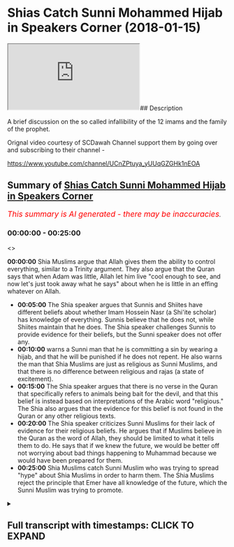 # Shias Catch Sunni Mohammed Hijab in Speakers Corner (2018-01-15)

<iframe loading='lazy' allow='autoplay' src='https://www.youtube.com/embed/agMBFfuGB5Y'></iframe>## Description

A brief discussion on the so called infallibility of the 12 imams and the family of the prophet.

Orignal video courtesy of SCDawah Channel support them by going over and subscribing to their channel -

https://www.youtube.com/channel/UCnZPtuya_yUUqGZGHk1nEOA

## Summary of [Shias Catch Sunni Mohammed Hijab in Speakers Corner](https://www.youtube.com/watch?v=agMBFfuGB5Y)


*<span style="color:red; font-size:125%">This summary is AI generated - there may be inaccuracies</span>. [](/)*

### <a onclick="modifyYTiframeseektime('0')">00:00:00</a> - <a onclick="modifyYTiframeseektime('1500')">00:25:00</a>

<>

**<a onclick="modifyYTiframeseektime('0')">00:00:00</a>** Shia Muslims argue that Allah gives them the ability to control everything, similar to a Trinity argument. They also argue that the Quran says that when Adam was little, Allah let him live "cool enough to see, and now let's just took away what he says" about when he is little in an effing whatever on Allah.
* **<a onclick="modifyYTiframeseektime('300')">00:05:00</a>** The Shia speaker argues that Sunnis and Shiites have different beliefs about whether Imam Hossein Nasr (a Shi'ite scholar) has knowledge of everything. Sunnis believe that he does not, while Shiites maintain that he does. The Shia speaker challenges Sunnis to provide evidence for their beliefs, but the Sunni speaker does not offer any.
* **<a onclick="modifyYTiframeseektime('600')">00:10:00</a>** warns a Sunni man that he is committing a sin by wearing a hijab, and that he will be punished if he does not repent. He also warns the man that Shia Muslims are just as religious as Sunni Muslims, and that there is no difference between religious and rajas (a state of excitement).
* **<a onclick="modifyYTiframeseektime('900')">00:15:00</a>** The Shia speaker argues that there is no verse in the Quran that specifically refers to animals being bait for the devil, and that this belief is instead based on interpretations of the Arabic word "religious." The Shia also argues that the evidence for this belief is not found in the Quran or any other religious texts.
* **<a onclick="modifyYTiframeseektime('1200')">00:20:00</a>** The Shia speaker criticizes Sunni Muslims for their lack of evidence for their religious beliefs. He argues that if Muslims believe in the Quran as the word of Allah, they should be limited to what it tells them to do. He says that if we knew the future, we would be better off not worrying about bad things happening to Muhammad because we would have been prepared for them.
* **<a onclick="modifyYTiframeseektime('1500')">00:25:00</a>** Shia Muslims catch Sunni Muslim who was trying to spread "hype" about Shia Muslims in order to harm them. The Shia Muslims reject the principle that Emer have all knowledge of the future, which the Sunni Muslim was trying to promote.

<details><summary><h2>Full transcript with timestamps: CLICK TO EXPAND</h2></summary>

<a onclick="modifyYTiframeseektime('6')">0:00:06</a> [Laughter]  
<a onclick="modifyYTiframeseektime('20')">0:00:20</a> every single the universe Allah gives  
<a onclick="modifyYTiframeseektime('28')">0:00:28</a> you the ability control every single  
<a onclick="modifyYTiframeseektime('37')">0:00:37</a> that's quite similar to a Trinitarian  
<a onclick="modifyYTiframeseektime('39')">0:00:39</a> argument it's the same as actually the  
<a onclick="modifyYTiframeseektime('42')">0:00:42</a> same as what you mean how exactly what  
<a onclick="modifyYTiframeseektime('47')">0:00:47</a> the Christians say they say that that's  
<a onclick="modifyYTiframeseektime('50')">0:00:50</a> a lot not have the ability to make Jesus  
<a onclick="modifyYTiframeseektime('52')">0:00:52</a> have the same knowledge as him as the  
<a onclick="modifyYTiframeseektime('54')">0:00:54</a> same power as him and have to make  
<a onclick="modifyYTiframeseektime('56')">0:00:56</a> another one basically they're like like  
<a onclick="modifyYTiframeseektime('57')">0:00:57</a> him do you believe that the am have the  
<a onclick="modifyYTiframeseektime('62')">0:01:02</a> hybrid animal hype okay so what about  
<a onclick="modifyYTiframeseektime('66')">0:01:06</a> the verse in the Quran it says could let  
<a onclick="modifyYTiframeseektime('68')">0:01:08</a> em live cool enough seen enough and now  
<a onclick="modifyYTiframeseektime('71')">0:01:11</a> let's just took away what he says that  
<a onclick="modifyYTiframeseektime('73')">0:01:13</a> when I am little in an effing whatever  
<a onclick="modifyYTiframeseektime('75')">0:01:15</a> on Allah Allah welcome to either will  
<a onclick="modifyYTiframeseektime('78')">0:01:18</a> why blast access to know how you want to  
<a onclick="modifyYTiframeseektime('79')">0:01:19</a> see you soon in la letter 0a 0w balloon  
<a onclick="modifyYTiframeseektime('85')">0:01:25</a> says that in the quran pull a umbilical  
<a onclick="modifyYTiframeseektime('89')">0:01:29</a> in F Cena fan  
<a onclick="modifyYTiframeseektime('91')">0:01:31</a> well Adam run now I don't control any  
<a onclick="modifyYTiframeseektime('94')">0:01:34</a> NASA there's no benefit that comes to me  
<a onclick="modifyYTiframeseektime('97')">0:01:37</a> and there's no Donnell which means evil  
<a onclick="modifyYTiframeseektime('99')">0:01:39</a> that comes to me yeah well how come -  
<a onclick="modifyYTiframeseektime('103')">0:01:43</a> Adam why if I knew the hype the Prophet  
<a onclick="modifyYTiframeseektime('105')">0:01:45</a> here is meant to be speaking here  
<a onclick="modifyYTiframeseektime('106')">0:01:46</a> without kun - Adam will wipe let's tax  
<a onclick="modifyYTiframeseektime('109')">0:01:49</a> our terminal Heidi yeah welcome to Allah  
<a onclick="modifyYTiframeseektime('113')">0:01:53</a> will write let's tax our terminal hurry  
<a onclick="modifyYTiframeseektime('116')">0:01:56</a> whoever said yes to if I knew the hype  
<a onclick="modifyYTiframeseektime('118')">0:01:58</a> the two things would happen I would have  
<a onclick="modifyYTiframeseektime('120')">0:02:00</a> gone all the good things and no bad  
<a onclick="modifyYTiframeseektime('122')">0:02:02</a> thing would have touched me in Anna  
<a onclick="modifyYTiframeseektime('124')">0:02:04</a> Illinois zero over here only homie we  
<a onclick="modifyYTiframeseektime('126')">0:02:06</a> don't I'm only a Warner and the glad  
<a onclick="modifyYTiframeseektime('128')">0:02:08</a> tiding someone who gives glad tidings to  
<a onclick="modifyYTiframeseektime('130')">0:02:10</a> took a people who believe  
<a onclick="modifyYTiframeseektime('133')">0:02:13</a> so if you're saying that they have the  
<a onclick="modifyYTiframeseektime('136')">0:02:16</a> ability to know the hype does in this  
<a onclick="modifyYTiframeseektime('138')">0:02:18</a> run counter to this verse no look I'm  
<a onclick="modifyYTiframeseektime('146')">0:02:26</a> just asking you a question like because  
<a onclick="modifyYTiframeseektime('148')">0:02:28</a> we have to understand here if you're a  
<a onclick="modifyYTiframeseektime('150')">0:02:30</a> Muslim you believe in the Quran alright  
<a onclick="modifyYTiframeseektime('152')">0:02:32</a> so this is a verse in the Quran so you  
<a onclick="modifyYTiframeseektime('155')">0:02:35</a> have two choices you have a choice okay  
<a onclick="modifyYTiframeseektime('159')">0:02:39</a> accepted but I'm just saying to you if  
<a onclick="modifyYTiframeseektime('160')">0:02:40</a> the if you had this here like you do in  
<a onclick="modifyYTiframeseektime('163')">0:02:43</a> Khattab Caffey which says that the ummah  
<a onclick="modifyYTiframeseektime('166')">0:02:46</a> have the ability to control all the  
<a onclick="modifyYTiframeseektime('167')">0:02:47</a> creation and they know the future the  
<a onclick="modifyYTiframeseektime('169')">0:02:49</a> ability no they know what's gonna happen  
<a onclick="modifyYTiframeseektime('170')">0:02:50</a> in the future there's a blow-up that I  
<a onclick="modifyYTiframeseektime('172')">0:02:52</a> mention it doesn't say that in the web  
<a onclick="modifyYTiframeseektime('175')">0:02:55</a> the hadees doesn't say that the chapter  
<a onclick="modifyYTiframeseektime('177')">0:02:57</a> heading yeah it doesn't the caffeine  
<a onclick="modifyYTiframeseektime('179')">0:02:59</a> chapter heading does not have that pipe  
<a onclick="modifyYTiframeseektime('187')">0:03:07</a> even if they have it by the will of  
<a onclick="modifyYTiframeseektime('189')">0:03:09</a> allah you have to understand something  
<a onclick="modifyYTiframeseektime('189')">0:03:09</a> yeah even if someone says okay by the  
<a onclick="modifyYTiframeseektime('192')">0:03:12</a> will of allah allah make another good  
<a onclick="modifyYTiframeseektime('194')">0:03:14</a> would you accept this well what makes a  
<a onclick="modifyYTiframeseektime('198')">0:03:18</a> good what makes a good a god is someone  
<a onclick="modifyYTiframeseektime('200')">0:03:20</a> who's all-knowing all-powerful or strong  
<a onclick="modifyYTiframeseektime('203')">0:03:23</a> the the beginning the oldest the father  
<a onclick="modifyYTiframeseektime('205')">0:03:25</a> philosopher has what makes a good so if  
<a onclick="modifyYTiframeseektime('208')">0:03:28</a> I were to put to you that if by the will  
<a onclick="modifyYTiframeseektime('210')">0:03:30</a> of Allah can there be another good it's  
<a onclick="modifyYTiframeseektime('216')">0:03:36</a> not the same I'm just saying there here  
<a onclick="modifyYTiframeseektime('217')">0:03:37</a> can God make another good yes it's not  
<a onclick="modifyYTiframeseektime('225')">0:03:45</a> the same I'm not saying - I'm saying +  
<a onclick="modifyYTiframeseektime('227')">0:03:47</a> I'm just saying is 1 + what can Allah  
<a onclick="modifyYTiframeseektime('230')">0:03:50</a> make another good yes or no can Allah  
<a onclick="modifyYTiframeseektime('235')">0:03:55</a> make another good why do you know why  
<a onclick="modifyYTiframeseektime('241')">0:04:01</a> the answer is you know the answer to our  
<a onclick="modifyYTiframeseektime('243')">0:04:03</a> question what's whenever hey listen to  
<a onclick="modifyYTiframeseektime('248')">0:04:08</a> me yeah listen carefully it's not a  
<a onclick="modifyYTiframeseektime('254')">0:04:14</a> Chaba its logic we use it with  
<a onclick="modifyYTiframeseektime('256')">0:04:16</a> Christians and I hope you listen to it  
<a onclick="modifyYTiframeseektime('258')">0:04:18</a> well I'm saying - is this if I'm saying  
<a onclick="modifyYTiframeseektime('260')">0:04:20</a> you can God make another God okay  
<a onclick="modifyYTiframeseektime('264')">0:04:24</a> it's my you know me man listen no it's  
<a onclick="modifyYTiframeseektime('269')">0:04:29</a> not it's look I'm not here to debate you  
<a onclick="modifyYTiframeseektime('271')">0:04:31</a> yeah well like I don't feel this exactly  
<a onclick="modifyYTiframeseektime('272')">0:04:32</a> the being experiencing this is just uh  
<a onclick="modifyYTiframeseektime('275')">0:04:35</a> yeah he's just here I listen hey I'm  
<a onclick="modifyYTiframeseektime('278')">0:04:38</a> just saying to you look  
<a onclick="modifyYTiframeseektime('279')">0:04:39</a> generally speaking if you want to be a  
<a onclick="modifyYTiframeseektime('280')">0:04:40</a> shower you have to justify your belief  
<a onclick="modifyYTiframeseektime('282')">0:04:42</a> just like you ought to be of course you  
<a onclick="modifyYTiframeseektime('282')">0:04:42</a> have to justify that yeah if you believe  
<a onclick="modifyYTiframeseektime('285')">0:04:45</a> that there's a push I as well okay sorry  
<a onclick="modifyYTiframeseektime('288')">0:04:48</a> I'm being a bit confrontational I don't  
<a onclick="modifyYTiframeseektime('290')">0:04:50</a> mean to be confrontation it's no listen  
<a onclick="modifyYTiframeseektime('295')">0:04:55</a> I'm not going to that are usually the  
<a onclick="modifyYTiframeseektime('300')">0:05:00</a> reason why a lot of my allies ala kulli  
<a onclick="modifyYTiframeseektime('303')">0:05:03</a> shayin Qadir  
<a onclick="modifyYTiframeseektime('303')">0:05:03</a> however the things which listen to Kate  
<a onclick="modifyYTiframeseektime('306')">0:05:06</a> listen to this carefully the things  
<a onclick="modifyYTiframeseektime('307')">0:05:07</a> which run counter to his fundament two  
<a onclick="modifyYTiframeseektime('313')">0:05:13</a> attributes Allah would not do for  
<a onclick="modifyYTiframeseektime('315')">0:05:15</a> example to answer the question of what  
<a onclick="modifyYTiframeseektime('318')">0:05:18</a> Allah make another God the reason why is  
<a onclick="modifyYTiframeseektime('320')">0:05:20</a> because in his nature he wouldn't  
<a onclick="modifyYTiframeseektime('322')">0:05:22</a> controversies attribute of being al were  
<a onclick="modifyYTiframeseektime('324')">0:05:24</a> idle ahead yeah pipe in which means one  
<a onclick="modifyYTiframeseektime('327')">0:05:27</a> and and Allah says then the Quran pipe  
<a onclick="modifyYTiframeseektime('336')">0:05:36</a> perfect now the same logic can be  
<a onclick="modifyYTiframeseektime('338')">0:05:38</a> applied to this very argument so far as  
<a onclick="modifyYTiframeseektime('341')">0:05:41</a> you look a lot of heart Allah created  
<a onclick="modifyYTiframeseektime('343')">0:05:43</a> human being with all knowledge yes Ken  
<a onclick="modifyYTiframeseektime('348')">0:05:48</a> yes  
<a onclick="modifyYTiframeseektime('349')">0:05:49</a> and Allah can Allah create a human being  
<a onclick="modifyYTiframeseektime('351')">0:05:51</a> can allow making human being with all  
<a onclick="modifyYTiframeseektime('353')">0:05:53</a> knowledge so okay with that not  
<a onclick="modifyYTiframeseektime('356')">0:05:56</a> contradict the fact that he is the only  
<a onclick="modifyYTiframeseektime('359')">0:05:59</a> item type but he's meant to be the only  
<a onclick="modifyYTiframeseektime('361')">0:06:01</a> one knows this stuff he owes one of the  
<a onclick="modifyYTiframeseektime('372')">0:06:12</a> jinns  
<a onclick="modifyYTiframeseektime('373')">0:06:13</a> I remember the best ball it says walk  
<a onclick="modifyYTiframeseektime('376')">0:06:16</a> all in the window really move me Nikita  
<a onclick="modifyYTiframeseektime('378')">0:06:18</a> any move negative and I teach admin ok  
<a onclick="modifyYTiframeseektime('385')">0:06:25</a> fine fine fine  
<a onclick="modifyYTiframeseektime('386')">0:06:26</a> this guy was a human being say he had  
<a onclick="modifyYTiframeseektime('388')">0:06:28</a> the ability to bring the whole phone off  
<a onclick="modifyYTiframeseektime('390')">0:06:30</a> everybody didn't know all the knowledge  
<a onclick="modifyYTiframeseektime('392')">0:06:32</a> okay we all have a flow you have and you  
<a onclick="modifyYTiframeseektime('395')">0:06:35</a> have a be out of it okay let me ask you  
<a onclick="modifyYTiframeseektime('398')">0:06:38</a> hon tree so Jubilee okay I get I get  
<a onclick="modifyYTiframeseektime('400')">0:06:40</a> that point yes very nice so there's a  
<a onclick="modifyYTiframeseektime('402')">0:06:42</a> memo saying does Imam Hossein Nasr have  
<a onclick="modifyYTiframeseektime('407')">0:06:47</a> the knowledge of everything oh yes or no  
<a onclick="modifyYTiframeseektime('409')">0:06:49</a> knowledge or not we all does he have  
<a onclick="modifyYTiframeseektime('421')">0:07:01</a> knowledge oh no you know this Oh Molly's  
<a onclick="modifyYTiframeseektime('425')">0:07:05</a> don't know all knowledge means is easy  
<a onclick="modifyYTiframeseektime('428')">0:07:08</a> ownership we all have inherited some of  
<a onclick="modifyYTiframeseektime('437')">0:07:17</a> the greater is what you're saying fits  
<a onclick="modifyYTiframeseektime('439')">0:07:19</a> all of our categories if' inherited some  
<a onclick="modifyYTiframeseektime('441')">0:07:21</a> of the hype from the prophets me you we  
<a onclick="modifyYTiframeseektime('444')">0:07:24</a> okay Hollis so what makes us different  
<a onclick="modifyYTiframeseektime('446')">0:07:26</a> so right now you've just made us all the  
<a onclick="modifyYTiframeseektime('448')">0:07:28</a> same me and the mmm as the same now  
<a onclick="modifyYTiframeseektime('450')">0:07:30</a> because actually he's inherited the hype  
<a onclick="modifyYTiframeseektime('451')">0:07:31</a> from the prophets I have inherited the  
<a onclick="modifyYTiframeseektime('453')">0:07:33</a> rifle Apophis does he have the hype yes  
<a onclick="modifyYTiframeseektime('456')">0:07:36</a> the the proper hype that like the own  
<a onclick="modifyYTiframeseektime('458')">0:07:38</a> hype hype not hype I've been I'm talking  
<a onclick="modifyYTiframeseektime('461')">0:07:41</a> about right yes what is McAfee that the  
<a onclick="modifyYTiframeseektime('465')">0:07:45</a> Imam knows what he's gonna die  
<a onclick="modifyYTiframeseektime('467')">0:07:47</a> it says that in the chapter heading it  
<a onclick="modifyYTiframeseektime('476')">0:07:56</a> says okay fine I'm just saying to you  
<a onclick="modifyYTiframeseektime('481')">0:08:01</a> that one of the main different demarcate  
<a onclick="modifyYTiframeseektime('485')">0:08:05</a> points of demarcation between Sunnis and  
<a onclick="modifyYTiframeseektime('487')">0:08:07</a> Shiites is this okay so you've just said  
<a onclick="modifyYTiframeseektime('491')">0:08:11</a> that it's not logically problematic for  
<a onclick="modifyYTiframeseektime('493')">0:08:13</a> us to believe that he knows the hype  
<a onclick="modifyYTiframeseektime('496')">0:08:16</a> it's not yes okay fine right and no  
<a onclick="modifyYTiframeseektime('502')">0:08:22</a> problem in Odessa  
<a onclick="modifyYTiframeseektime('504')">0:08:24</a> this guy was more profit okay so so do  
<a onclick="modifyYTiframeseektime('507')">0:08:27</a> retain that belief let's be honest here  
<a onclick="modifyYTiframeseektime('508')">0:08:28</a> do you maintain the belief you don't  
<a onclick="modifyYTiframeseektime('511')">0:08:31</a> have to lock the I am NOT saying that  
<a onclick="modifyYTiframeseektime('512')">0:08:32</a> you're lying on it just be  
<a onclick="modifyYTiframeseektime('513')">0:08:33</a> straightforward  
<a onclick="modifyYTiframeseektime('513')">0:08:33</a> do you believe that mmm Hussein has lle  
<a onclick="modifyYTiframeseektime('516')">0:08:36</a> flem hype alif laam you now speaker yeah  
<a onclick="modifyYTiframeseektime('519')">0:08:39</a> yeah oh you from behind so you're an  
<a onclick="modifyYTiframeseektime('522')">0:08:42</a> Arab okay so I know I'm not speaking to  
<a onclick="modifyYTiframeseektime('523')">0:08:43</a> someone sauce  
<a onclick="modifyYTiframeseektime('524')">0:08:44</a> Alif LAAM ll I'm talking about all of  
<a onclick="modifyYTiframeseektime('528')">0:08:48</a> you  
<a onclick="modifyYTiframeseektime('528')">0:08:48</a> the ripe does he have it or does he not  
<a onclick="modifyYTiframeseektime('530')">0:08:50</a> have it yes or no why do belief is  
<a onclick="modifyYTiframeseektime('540')">0:09:00</a> infallible why'd you live there give me  
<a onclick="modifyYTiframeseektime('544')">0:09:04</a> any evidence I'm you know what let me  
<a onclick="modifyYTiframeseektime('546')">0:09:06</a> make a challenge today what why  
<a onclick="modifyYTiframeseektime('548')">0:09:08</a> I'm feeling is you today to that you  
<a onclick="modifyYTiframeseektime('552')">0:09:12</a> said he's infallible where you believe  
<a onclick="modifyYTiframeseektime('555')">0:09:15</a> is the fallible okay  
<a onclick="modifyYTiframeseektime('558')">0:09:18</a> is he infallible so he can't do sin okay  
<a onclick="modifyYTiframeseektime('564')">0:09:24</a> give me one give me one verse in the  
<a onclick="modifyYTiframeseektime('566')">0:09:26</a> Quran which says there o one hadith from  
<a onclick="modifyYTiframeseektime('568')">0:09:28</a> your books one hadith from your books  
<a onclick="modifyYTiframeseektime('571')">0:09:31</a> not my books your books so what does  
<a onclick="modifyYTiframeseektime('593')">0:09:53</a> that mean can you translate the first  
<a onclick="modifyYTiframeseektime('595')">0:09:55</a> tell me no you tell me you said that you  
<a onclick="modifyYTiframeseektime('600')">0:10:00</a> said that the verse in the what you've  
<a onclick="modifyYTiframeseektime('602')">0:10:02</a> just said I get that no problem no one  
<a onclick="modifyYTiframeseektime('610')">0:10:10</a> here is the scholar my friend I'm not a  
<a onclick="modifyYTiframeseektime('611')">0:10:11</a> scholar either but I can tell you  
<a onclick="modifyYTiframeseektime('612')">0:10:12</a> something let's go through the Quran now  
<a onclick="modifyYTiframeseektime('617')">0:10:17</a> is impurity richest in Arabic language  
<a onclick="modifyYTiframeseektime('621')">0:10:21</a> means impurity but none or what  
<a onclick="modifyYTiframeseektime('625')">0:10:25</a> religious does not reduce does not mean  
<a onclick="modifyYTiframeseektime('626')">0:10:26</a> sin if you're now speaker I'm going to  
<a onclick="modifyYTiframeseektime('630')">0:10:30</a> do something with you right now if you  
<a onclick="modifyYTiframeseektime('632')">0:10:32</a> give me three if you allow me I'm going  
<a onclick="modifyYTiframeseektime('634')">0:10:34</a> to do something with you right now  
<a onclick="modifyYTiframeseektime('636')">0:10:36</a> everyone's going to  
<a onclick="modifyYTiframeseektime('637')">0:10:37</a> this year everyone here is no no don't  
<a onclick="modifyYTiframeseektime('639')">0:10:39</a> go don't go no no listen give me three  
<a onclick="modifyYTiframeseektime('643')">0:10:43</a> minutes this is important to him I want  
<a onclick="modifyYTiframeseektime('646')">0:10:46</a> even if I am doing it for the sake of  
<a onclick="modifyYTiframeseektime('648')">0:10:48</a> the cabinet is no I been there I believe  
<a onclick="modifyYTiframeseektime('650')">0:10:50</a> yeah because people need to be educated  
<a onclick="modifyYTiframeseektime('651')">0:10:51</a> listen to me carefully listen to me  
<a onclick="modifyYTiframeseektime('654')">0:10:54</a> carefully religious is mentioned with a  
<a onclick="modifyYTiframeseektime('657')">0:10:57</a> scene nine times in the quran allah  
<a onclick="modifyYTiframeseektime('659')">0:10:59</a> subhanaw taala says in chapter 5 verse  
<a onclick="modifyYTiframeseektime('661')">0:11:01</a> first 90 yeah you're latina Amadou in  
<a onclick="modifyYTiframeseektime('664')">0:11:04</a> there muhammad will miss her all  
<a onclick="modifyYTiframeseektime('666')">0:11:06</a> ensemble as level it establishes  
<a onclick="modifyYTiframeseektime('668')">0:11:08</a> unofficially ball i lock him to stay  
<a onclick="modifyYTiframeseektime('669')">0:11:09</a> home and attacked intoxicants and  
<a onclick="modifyYTiframeseektime('671')">0:11:11</a> gambling all these things is religious  
<a onclick="modifyYTiframeseektime('673')">0:11:13</a> okay allah mentions in chapter 6 verse  
<a onclick="modifyYTiframeseektime('675')">0:11:15</a> 125 so and i'm well how may you didn't  
<a onclick="modifyYTiframeseektime('679')">0:11:19</a> form a unit in the hawaii idea who yes  
<a onclick="modifyYTiframeseektime('681')">0:11:21</a> Rahul in Islam or why you didn't rely on  
<a onclick="modifyYTiframeseektime('685')">0:11:25</a> average on command can I make a side of  
<a onclick="modifyYTiframeseektime('688')">0:11:28</a> history  
<a onclick="modifyYTiframeseektime('688')">0:11:28</a> okay then leaked a Allah who bridges  
<a onclick="modifyYTiframeseektime('690')">0:11:30</a> Harlan little a balloon a lot of  
<a onclick="modifyYTiframeseektime('692')">0:11:32</a> processes in certain and I am chapter 6  
<a onclick="modifyYTiframeseektime('694')">0:11:34</a> verse 145 he says pull let you do female  
<a onclick="modifyYTiframeseektime('698')">0:11:38</a> Ohia lamo Haram and other time in your  
<a onclick="modifyYTiframeseektime('701')">0:11:41</a> time who your time who la hakuna matata  
<a onclick="modifyYTiframeseektime('705')">0:11:45</a> autonomous mahanahan's even for no rich  
<a onclick="modifyYTiframeseektime('708')">0:11:48</a> office called la vie de la Habana yet  
<a onclick="modifyYTiframeseektime('711')">0:11:51</a> allah mentions in Chapter number 7 verse  
<a onclick="modifyYTiframeseektime('713')">0:11:53</a> number 71 suits are off he says don't  
<a onclick="modifyYTiframeseektime('718')">0:11:58</a> don't go now because it's gonna look bad  
<a onclick="modifyYTiframeseektime('719')">0:11:59</a> okay ha ha ha ha la cumbre do some  
<a onclick="modifyYTiframeseektime('724')">0:12:04</a> aerobic omaha job a2j DeLuna fierce man  
<a onclick="modifyYTiframeseektime('727')">0:12:07</a> in some way to go and more Ibaka -  
<a onclick="modifyYTiframeseektime('730')">0:12:10</a> rolana p.m. in suit on Fanta zero in  
<a onclick="modifyYTiframeseektime('733')">0:12:13</a> america Minamoto serene so here we've  
<a onclick="modifyYTiframeseektime('735')">0:12:15</a> got four out of nine a lot of our  
<a onclick="modifyYTiframeseektime('738')">0:12:18</a> analysis in Chapter five sorry in  
<a onclick="modifyYTiframeseektime('740')">0:12:20</a> Chapter number nine verse number 91  
<a onclick="modifyYTiframeseektime('742')">0:12:22</a> another verses a certain October he says  
<a onclick="modifyYTiframeseektime('746')">0:12:26</a> forever they that whom religious  
<a onclick="modifyYTiframeseektime('748')">0:12:28</a> religious in a reducing him yes this i  
<a onclick="modifyYTiframeseektime('755')">0:12:35</a> religiously is other  
<a onclick="modifyYTiframeseektime('758')">0:12:38</a> he gave them he gave them punishment on  
<a onclick="modifyYTiframeseektime('760')">0:12:40</a> top of their punishment religious and  
<a onclick="modifyYTiframeseektime('762')">0:12:42</a> all of these why I'm saying to you right  
<a onclick="modifyYTiframeseektime('764')">0:12:44</a> now if you look at the word religious in  
<a onclick="modifyYTiframeseektime('766')">0:12:46</a> every moment of the Quran it can either  
<a onclick="modifyYTiframeseektime('769')">0:12:49</a> mean I hope with fool  
<a onclick="modifyYTiframeseektime('771')">0:12:51</a> I hope so means impurity and that can be  
<a onclick="modifyYTiframeseektime('773')">0:12:53</a> mono E which means figurative or could  
<a onclick="modifyYTiframeseektime('776')">0:12:56</a> mean SC which means physical religious  
<a onclick="modifyYTiframeseektime('780')">0:13:00</a> in nowhere in the Quran all ridges with  
<a onclick="modifyYTiframeseektime('783')">0:13:03</a> as a by the way Allah sorry you died in  
<a onclick="modifyYTiframeseektime('786')">0:13:06</a> two eighty eight he said religious and  
<a onclick="modifyYTiframeseektime('788')">0:13:08</a> religious are the same yes and he also  
<a onclick="modifyYTiframeseektime('790')">0:13:10</a> by the way I'm going to come to the  
<a onclick="modifyYTiframeseektime('792')">0:13:12</a> suicide we said religious over the scene  
<a onclick="modifyYTiframeseektime('794')">0:13:14</a> and ridges with us I wouldn't say and if  
<a onclick="modifyYTiframeseektime('797')">0:13:17</a> you want me to do this the clock time  
<a onclick="modifyYTiframeseektime('798')">0:13:18</a> would say I can do that right anyways  
<a onclick="modifyYTiframeseektime('801')">0:13:21</a> everyone the Quran where Allah Jesus  
<a onclick="modifyYTiframeseektime('803')">0:13:23</a> mentioned or religious is mentioned it  
<a onclick="modifyYTiframeseektime('806')">0:13:26</a> either means impurity or or what or a  
<a onclick="modifyYTiframeseektime('810')">0:13:30</a> dab it could also mean in the case of  
<a onclick="modifyYTiframeseektime('812')">0:13:32</a> ridges or Rajas Rajas will with the be  
<a onclick="modifyYTiframeseektime('815')">0:13:35</a> tomorrow it could mean like silk like  
<a onclick="modifyYTiframeseektime('818')">0:13:38</a> what Rosa Roger well that time Montes  
<a onclick="modifyYTiframeseektime('821')">0:13:41</a> tax it was a lot bigger first but alas I  
<a onclick="modifyYTiframeseektime('823')">0:13:43</a> yet and that is by the way that area and  
<a onclick="modifyYTiframeseektime('826')">0:13:46</a> chapter number 74 verse 5 of the Koran  
<a onclick="modifyYTiframeseektime('828')">0:13:48</a> suitum Odessa it can be read two ways  
<a onclick="modifyYTiframeseektime('830')">0:13:50</a> according to the Arizona ridges and  
<a onclick="modifyYTiframeseektime('832')">0:13:52</a> roses because the merger of karate the  
<a onclick="modifyYTiframeseektime('834')">0:13:54</a> ridges anyways if you if you think that  
<a onclick="modifyYTiframeseektime('837')">0:13:57</a> this verse is at the Lille chapter 33  
<a onclick="modifyYTiframeseektime('841')">0:14:01</a> verse 33 I said the lien fine no I'm  
<a onclick="modifyYTiframeseektime('846')">0:14:06</a> saying to you if you look at the whole  
<a onclick="modifyYTiframeseektime('847')">0:14:07</a> Quran no problem I'm giving you all the  
<a onclick="modifyYTiframeseektime('850')">0:14:10</a> verses now as you don't have to go home  
<a onclick="modifyYTiframeseektime('851')">0:14:11</a> look other way to go home I will just  
<a onclick="modifyYTiframeseektime('853')">0:14:13</a> stay here and listen carefully don't go  
<a onclick="modifyYTiframeseektime('855')">0:14:15</a> anywhere  
<a onclick="modifyYTiframeseektime('856')">0:14:16</a> this is it now all right don't go it's  
<a onclick="modifyYTiframeseektime('858')">0:14:18</a> not good look good for the for the sake  
<a onclick="modifyYTiframeseektime('860')">0:14:20</a> of the Shia you have to say you know you  
<a onclick="modifyYTiframeseektime('861')">0:14:21</a> have to know you're a Shiite but you  
<a onclick="modifyYTiframeseektime('865')">0:14:25</a> your anarchism you're not the type of  
<a onclick="modifyYTiframeseektime('867')">0:14:27</a> Shiite okay I'm gonna be funny I'm gonna  
<a onclick="modifyYTiframeseektime('871')">0:14:31</a> be funny  
<a onclick="modifyYTiframeseektime('873')">0:14:33</a> and now please please I'm not trying to  
<a onclick="modifyYTiframeseektime('887')">0:14:47</a> a few benefit hey you're an Arab guy  
<a onclick="modifyYTiframeseektime('889')">0:14:49</a> last week there was about 30 of the  
<a onclick="modifyYTiframeseektime('891')">0:14:51</a> other Noah looking for the didn't they  
<a onclick="modifyYTiframeseektime('893')">0:14:53</a> come down by oh so you've come this week  
<a onclick="modifyYTiframeseektime('896')">0:14:56</a> no no problem I'm just saying that if  
<a onclick="modifyYTiframeseektime('898')">0:14:58</a> you have a belief you should be able to  
<a onclick="modifyYTiframeseektime('900')">0:15:00</a> justify if you're Christian or Muslim or  
<a onclick="modifyYTiframeseektime('901')">0:15:01</a> Jew you have to be able to justify that  
<a onclick="modifyYTiframeseektime('903')">0:15:03</a> belief g-god I'm saying hi blessed let  
<a onclick="modifyYTiframeseektime('910')">0:15:10</a> me show you the hadith let's go to the  
<a onclick="modifyYTiframeseektime('911')">0:15:11</a> hadith now I'll tell you the Hadees no  
<a onclick="modifyYTiframeseektime('913')">0:15:13</a> problem let's go to your Hadees because  
<a onclick="modifyYTiframeseektime('916')">0:15:16</a> of course to the tafseer of the Quran  
<a onclick="modifyYTiframeseektime('918')">0:15:18</a> has dedicated silica ramble a the Quran  
<a onclick="modifyYTiframeseektime('920')">0:15:20</a> and the Quran but soon enough  
<a onclick="modifyYTiframeseektime('922')">0:15:22</a> so let me tell you what jafra Sadiq said  
<a onclick="modifyYTiframeseektime('925')">0:15:25</a> about its I'm going to tell you that al  
<a onclick="modifyYTiframeseektime('929')">0:15:29</a> Majid see and then Hui concentrated the  
<a onclick="modifyYTiframeseektime('932')">0:15:32</a> hadith though you can take my word for  
<a onclick="modifyYTiframeseektime('934')">0:15:34</a> it now and if I'm wrong you could type  
<a onclick="modifyYTiframeseektime('937')">0:15:37</a> listen please okay stop playing a rock  
<a onclick="modifyYTiframeseektime('939')">0:15:39</a> like okay listen to me yeah if you want  
<a onclick="modifyYTiframeseektime('942')">0:15:42</a> this is going fine let a be an  
<a onclick="modifyYTiframeseektime('945')">0:15:45</a> educational experience I'm not saying  
<a onclick="modifyYTiframeseektime('946')">0:15:46</a> I'm debating you are but not everything  
<a onclick="modifyYTiframeseektime('948')">0:15:48</a> you'll run away and listen carefully  
<a onclick="modifyYTiframeseektime('949')">0:15:49</a> okay this is your books not my books  
<a onclick="modifyYTiframeseektime('951')">0:15:51</a> yeah  
<a onclick="modifyYTiframeseektime('951')">0:15:51</a> and your books and what did what the jar  
<a onclick="modifyYTiframeseektime('957')">0:15:57</a> for a Sadiq say that religious men Jafra  
<a onclick="modifyYTiframeseektime('961')">0:16:01</a> Sadiq said that release meant isn't  
<a onclick="modifyYTiframeseektime('964')">0:16:04</a> carefully he said that religious meant a  
<a onclick="modifyYTiframeseektime('967')">0:16:07</a> shack for in the shack he said for in  
<a onclick="modifyYTiframeseektime('971')">0:16:11</a> the shock shock shock means doubt now a  
<a onclick="modifyYTiframeseektime('974')">0:16:14</a> lot early by the way interesting he said  
<a onclick="modifyYTiframeseektime('975')">0:16:15</a> that it could also mean that so here you  
<a onclick="modifyYTiframeseektime('978')">0:16:18</a> have three possible meanings of the word  
<a onclick="modifyYTiframeseektime('980')">0:16:20</a> religious a commune impurity it could  
<a onclick="modifyYTiframeseektime('983')">0:16:23</a> mean doubt and it could mean we said  
<a onclick="modifyYTiframeseektime('987')">0:16:27</a> before all the other thing we said other  
<a onclick="modifyYTiframeseektime('989')">0:16:29</a> punishment if you look at the quran  
<a onclick="modifyYTiframeseektime('992')">0:16:32</a> those three usages of the word are there  
<a onclick="modifyYTiframeseektime('994')">0:16:34</a> however you will not be able to find in  
<a onclick="modifyYTiframeseektime('997')">0:16:37</a> the quran or in your son not not my son  
<a onclick="modifyYTiframeseektime('1000')">0:16:40</a> now i in fact any book of yours any book  
<a onclick="modifyYTiframeseektime('1002')">0:16:42</a> of hadees that you have you will not be  
<a onclick="modifyYTiframeseektime('1004')">0:16:44</a> able to find that the word religious  
<a onclick="modifyYTiframeseektime('1006')">0:16:46</a> means sin therefore when you croak  
<a onclick="modifyYTiframeseektime('1008')">0:16:48</a> chocolates there is reverse side through  
<a onclick="modifyYTiframeseektime('1009')">0:16:49</a> says wonderful Beauty could know a lot  
<a onclick="modifyYTiframeseektime('1011')">0:16:51</a> about harvest apology general awareness  
<a onclick="modifyYTiframeseektime('1012')">0:16:52</a> or authority there's a cat or a town  
<a onclick="modifyYTiframeseektime('1014')">0:16:54</a> allah wa rasuluh in the middle values a  
<a onclick="modifyYTiframeseektime('1017')">0:16:57</a> banker Albertina you can't say that that  
<a onclick="modifyYTiframeseektime('1020')">0:17:00</a> verse means what it means that allah  
<a onclick="modifyYTiframeseektime('1022')">0:17:02</a> wanted to get away the sin from there  
<a onclick="modifyYTiframeseektime('1023')">0:17:03</a> and wait  
<a onclick="modifyYTiframeseektime('1024')">0:17:04</a> why because actually according to the  
<a onclick="modifyYTiframeseektime('1026')">0:17:06</a> Arabic language according to the Quran  
<a onclick="modifyYTiframeseektime('1028')">0:17:08</a> according to my hadith according to your  
<a onclick="modifyYTiframeseektime('1031')">0:17:11</a> Hadees according to anyone who knows  
<a onclick="modifyYTiframeseektime('1033')">0:17:13</a> anything Arabic that what sin is not in  
<a onclick="modifyYTiframeseektime('1037')">0:17:17</a> the verse therefore my question is this  
<a onclick="modifyYTiframeseektime('1039')">0:17:19</a> you're saying that they are in modesto  
<a onclick="modifyYTiframeseektime('1041')">0:17:21</a> of emma imasu moon they have asthma my  
<a onclick="modifyYTiframeseektime('1045')">0:17:25</a> question is where did you get this  
<a onclick="modifyYTiframeseektime('1047')">0:17:27</a> belief from from your texts like when I  
<a onclick="modifyYTiframeseektime('1050')">0:17:30</a> asked a Christian you believe in the  
<a onclick="modifyYTiframeseektime('1051')">0:17:31</a> Trinity yet in the Old Testament there  
<a onclick="modifyYTiframeseektime('1053')">0:17:33</a> is no Trinity why do you believe in  
<a onclick="modifyYTiframeseektime('1055')">0:17:35</a> something that you've been told by the  
<a onclick="modifyYTiframeseektime('1057')">0:17:37</a> church from by the church leaders that  
<a onclick="modifyYTiframeseektime('1059')">0:17:39</a> is not in your book so I'm asking you  
<a onclick="modifyYTiframeseektime('1061')">0:17:41</a> now what is the evidence that the animal  
<a onclick="modifyYTiframeseektime('1065')">0:17:45</a> bait are not they don't have any sin at  
<a onclick="modifyYTiframeseektime('1068')">0:17:48</a> all no - sins no Papa no hicieron time  
<a onclick="modifyYTiframeseektime('1073')">0:17:53</a> can you give me one verse I tell you  
<a onclick="modifyYTiframeseektime('1076')">0:17:56</a> there is no verse a verse of army Molly  
<a onclick="modifyYTiframeseektime('1080')">0:18:00</a> time give me the verse there is no verse  
<a onclick="modifyYTiframeseektime('1084')">0:18:04</a> of Allah in the Quran fight in the Holy  
<a onclick="modifyYTiframeseektime('1087')">0:18:07</a> common head head misguide in Arabic  
<a onclick="modifyYTiframeseektime('1091')">0:18:11</a> language heard in heading for every  
<a onclick="modifyYTiframeseektime('1097')">0:18:17</a> people there is a guide pipe also got it  
<a onclick="modifyYTiframeseektime('1100')">0:18:20</a> so here's the guy for every person had  
<a onclick="modifyYTiframeseektime('1102')">0:18:22</a> this the natural natural not only not  
<a onclick="modifyYTiframeseektime('1104')">0:18:24</a> will mattify  
<a onclick="modifyYTiframeseektime('1112')">0:18:32</a> okay that's very ridiculous to me  
<a onclick="modifyYTiframeseektime('1114')">0:18:34</a> because the [ __ ] Roman has literally  
<a onclick="modifyYTiframeseektime('1116')">0:18:36</a> means for every people there is a  
<a onclick="modifyYTiframeseektime('1118')">0:18:38</a> someone who leads them  
<a onclick="modifyYTiframeseektime('1119')">0:18:39</a> that's what it means in Arabic language  
<a onclick="modifyYTiframeseektime('1120')">0:18:40</a> had means guide now the word hat comes  
<a onclick="modifyYTiframeseektime('1122')">0:18:42</a> in the color of whom hadn't heard it  
<a onclick="modifyYTiframeseektime('1125')">0:18:45</a> means actually snacker does not matter  
<a onclick="modifyYTiframeseektime('1126')">0:18:46</a> if I'm Italian shucks okay it's naked an  
<a onclick="modifyYTiframeseektime('1133')">0:18:53</a> Arabic language it's got two ten wins on  
<a onclick="modifyYTiframeseektime('1134')">0:18:54</a> it naked eyes when you have ten win  
<a onclick="modifyYTiframeseektime('1137')">0:18:57</a> under under ISM okay macula is of course  
<a onclick="modifyYTiframeseektime('1143')">0:19:03</a> it's Nikita it's Arabic its neck not  
<a onclick="modifyYTiframeseektime('1144')">0:19:04</a> matter for is only was elephant lamb or  
<a onclick="modifyYTiframeseektime('1149')">0:19:09</a> you can have them saying harmful is  
<a onclick="modifyYTiframeseektime('1152')">0:19:12</a> there or something which makes it mad if  
<a onclick="modifyYTiframeseektime('1153')">0:19:13</a> a way but you haven't got anything or  
<a onclick="modifyYTiframeseektime('1155')">0:19:15</a> the our element that you're put into it  
<a onclick="modifyYTiframeseektime('1157')">0:19:17</a> to make it manifest no manifest its neck  
<a onclick="modifyYTiframeseektime('1158')">0:19:18</a> it up but it's nebula Arabic language in  
<a onclick="modifyYTiframeseektime('1165')">0:19:25</a> Arabic language whenever we have it  
<a onclick="modifyYTiframeseektime('1166')">0:19:26</a> okay happy whenever you have a tear you  
<a onclick="modifyYTiframeseektime('1169')">0:19:29</a> have two ten wins on something which is  
<a onclick="modifyYTiframeseektime('1171')">0:19:31</a> an ism it's Becky rot you understand  
<a onclick="modifyYTiframeseektime('1174')">0:19:34</a> this I'll be principal don't go anywhere  
<a onclick="modifyYTiframeseektime('1187')">0:19:47</a> let me tell you whatever you know what  
<a onclick="modifyYTiframeseektime('1189')">0:19:49</a> he doesn't go anyway  
<a onclick="modifyYTiframeseektime('1191')">0:19:51</a> what are you with me AG understand I'm  
<a onclick="modifyYTiframeseektime('1194')">0:19:54</a> saying what I'm saying is it okay the  
<a onclick="modifyYTiframeseektime('1196')">0:19:56</a> evidence is you brought review them just  
<a onclick="modifyYTiframeseektime('1204')">0:20:04</a> give me one minute just give you tell me  
<a onclick="modifyYTiframeseektime('1205')">0:20:05</a> one verse in the Quran where by okay  
<a onclick="modifyYTiframeseektime('1208')">0:20:08</a> where by where you can stomp it that  
<a onclick="modifyYTiframeseektime('1212')">0:20:12</a> basically this extrapolate that the Emma  
<a onclick="modifyYTiframeseektime('1214')">0:20:14</a> Daniel bate cannot do sin or give me one  
<a onclick="modifyYTiframeseektime('1217')">0:20:17</a> Hadees from your books one please just  
<a onclick="modifyYTiframeseektime('1219')">0:20:19</a> one I wanna give you try if you need to  
<a onclick="modifyYTiframeseektime('1220')">0:20:20</a> go in your phone I would let you do that  
<a onclick="modifyYTiframeseektime('1223')">0:20:23</a> so okay why'd you believe in something  
<a onclick="modifyYTiframeseektime('1225')">0:20:25</a> you don't have evidence for  
<a onclick="modifyYTiframeseektime('1232')">0:20:32</a> I've read it before edit and exclamation  
<a onclick="modifyYTiframeseektime('1236')">0:20:36</a> Oh an audit of seeing which claims that  
<a onclick="modifyYTiframeseektime('1242')">0:20:42</a> I don't have to use right now that's  
<a onclick="modifyYTiframeseektime('1246')">0:20:46</a> something tie so do you now reject the  
<a onclick="modifyYTiframeseektime('1251')">0:20:51</a> hadith and you reject the belief that  
<a onclick="modifyYTiframeseektime('1255')">0:20:55</a> the Imams are muscle why'd you believe  
<a onclick="modifyYTiframeseektime('1260')">0:21:00</a> in it and so do you believe it oh the  
<a onclick="modifyYTiframeseektime('1263')">0:21:03</a> only type Habibi how can you believe in  
<a onclick="modifyYTiframeseektime('1265')">0:21:05</a> something which you have not evidence  
<a onclick="modifyYTiframeseektime('1268')">0:21:08</a> for what's definitely someone is so what  
<a onclick="modifyYTiframeseektime('1276')">0:21:16</a> is it like where can I find it ok ok no  
<a onclick="modifyYTiframeseektime('1287')">0:21:27</a> preference well can you come in for a  
<a onclick="modifyYTiframeseektime('1291')">0:21:31</a> second I saw Sisyphus well like I  
<a onclick="modifyYTiframeseektime('1292')">0:21:32</a> apologize from comcast wrong but the  
<a onclick="modifyYTiframeseektime('1295')">0:21:35</a> thing is that he after understand as a  
<a onclick="modifyYTiframeseektime('1297')">0:21:37</a> context behind this last week there were  
<a onclick="modifyYTiframeseektime('1299')">0:21:39</a> some people that were looking for us and  
<a onclick="modifyYTiframeseektime('1300')">0:21:40</a> there are 30 people or something  
<a onclick="modifyYTiframeseektime('1301')">0:21:41</a> came down and ok it's as if when this  
<a onclick="modifyYTiframeseektime('1305')">0:21:45</a> year I'm not putting the finger at you  
<a onclick="modifyYTiframeseektime('1306')">0:21:46</a> boy it's as if now now all is we come by  
<a onclick="modifyYTiframeseektime('1310')">0:21:50</a> the way cuttings of it will we come to  
<a onclick="modifyYTiframeseektime('1311')">0:21:51</a> speakers corner frankly we don't even  
<a onclick="modifyYTiframeseektime('1313')">0:21:53</a> look for sure we don't even look for  
<a onclick="modifyYTiframeseektime('1315')">0:21:55</a> them whenever the shia comes because  
<a onclick="modifyYTiframeseektime('1317')">0:21:57</a> corner is i'm not saying all of them  
<a onclick="modifyYTiframeseektime('1319')">0:21:59</a> right but just recently it seems as that  
<a onclick="modifyYTiframeseektime('1322')">0:22:02</a> they're coming to look specifically for  
<a onclick="modifyYTiframeseektime('1323')">0:22:03</a> us together and want to make as soon as  
<a onclick="modifyYTiframeseektime('1325')">0:22:05</a> she I discuss I haven't got a problem  
<a onclick="modifyYTiframeseektime('1326')">0:22:06</a> with that but I'm saying that if you  
<a onclick="modifyYTiframeseektime('1328')">0:22:08</a> want to put yourself in the lines then  
<a onclick="modifyYTiframeseektime('1329')">0:22:09</a> you know it's you knew who I was because  
<a onclick="modifyYTiframeseektime('1331')">0:22:11</a> you watch some more videos online yeah  
<a onclick="modifyYTiframeseektime('1332')">0:22:12</a> so you know that this is the lines that  
<a onclick="modifyYTiframeseektime('1334')">0:22:14</a> nothing you know that this is a place  
<a onclick="modifyYTiframeseektime('1335')">0:22:15</a> where it's gonna be a debate so if you  
<a onclick="modifyYTiframeseektime('1337')">0:22:17</a> want to come to the know I'm doing funny  
<a onclick="modifyYTiframeseektime('1341')">0:22:21</a> but like you are having a debate with  
<a onclick="modifyYTiframeseektime('1342')">0:22:22</a> someone about a memory a very strong one  
<a onclick="modifyYTiframeseektime('1344')">0:22:24</a> okay you had what lie he was a debate  
<a onclick="modifyYTiframeseektime('1347')">0:22:27</a> and when when when the evidence is  
<a onclick="modifyYTiframeseektime('1349')">0:22:29</a> started being put forward now I don't  
<a onclick="modifyYTiframeseektime('1352')">0:22:32</a> know and isn't that I'm not qualified in  
<a onclick="modifyYTiframeseektime('1353')">0:22:33</a> whatever you're an Arab speaker you know  
<a onclick="modifyYTiframeseektime('1354')">0:22:34</a> the verses you remember are some of them  
<a onclick="modifyYTiframeseektime('1355')">0:22:35</a> it's simply the case that it's not just  
<a onclick="modifyYTiframeseektime('1357')">0:22:37</a> because you are what you are  
<a onclick="modifyYTiframeseektime('1359')">0:22:39</a> there is no evidence it's simply that  
<a onclick="modifyYTiframeseektime('1361')">0:22:41</a> there is no evidence I'm telling you no  
<a onclick="modifyYTiframeseektime('1363')">0:22:43</a> no I'm not subjectivist I've given you a  
<a onclick="modifyYTiframeseektime('1365')">0:22:45</a> crack team of the world's richest if you  
<a onclick="modifyYTiframeseektime('1367')">0:22:47</a> want me to do the same thing with the  
<a onclick="modifyYTiframeseektime('1368')">0:22:48</a> ridges I can do it starting with chapter  
<a onclick="modifyYTiframeseektime('1369')">0:22:49</a> 2 verse 59 of the law of the quran surah  
<a onclick="modifyYTiframeseektime('1372')">0:22:52</a> Baqarah is your time I'm just I'm just  
<a onclick="modifyYTiframeseektime('1383')">0:23:03</a> saying  
<a onclick="modifyYTiframeseektime('1384')">0:23:04</a> Jubilee if you believe the Quran is the  
<a onclick="modifyYTiframeseektime('1386')">0:23:06</a> word of Allah okay I'm sorry too if I  
<a onclick="modifyYTiframeseektime('1388')">0:23:08</a> came across from the Himba if you  
<a onclick="modifyYTiframeseektime('1390')">0:23:10</a> believe the Quran is the word of Allah  
<a onclick="modifyYTiframeseektime('1391')">0:23:11</a> no no if you believe it okay then we  
<a onclick="modifyYTiframeseektime('1394')">0:23:14</a> have to be confined to what is telling  
<a onclick="modifyYTiframeseektime('1396')">0:23:16</a> us to do like it's telling us that we've  
<a onclick="modifyYTiframeseektime('1398')">0:23:18</a> got to believe that Allah is the only  
<a onclick="modifyYTiframeseektime('1399')">0:23:19</a> one who has all knowledge that human  
<a onclick="modifyYTiframeseektime('1401')">0:23:21</a> beings a lot of planet Allah says about  
<a onclick="modifyYTiframeseektime('1403')">0:23:23</a> Muhammad could Kunekune to predominate  
<a onclick="modifyYTiframeseektime('1406')">0:23:26</a> Russell you welcome to a dreamer you for  
<a onclick="modifyYTiframeseektime('1408')">0:23:28</a> a doobie when I become in chapter 40  
<a onclick="modifyYTiframeseektime('1411')">0:23:31</a> where is this well it's a little  
<a onclick="modifyYTiframeseektime('1414')">0:23:34</a> Muhammad was a 47 verse for eight or  
<a onclick="modifyYTiframeseektime('1417')">0:23:37</a> something so sometime in Aloha Aleya  
<a onclick="modifyYTiframeseektime('1423')">0:23:43</a> yeah I only follow what is revealed to  
<a onclick="modifyYTiframeseektime('1426')">0:23:46</a> me if a Shiite or Sunni or anybody comes  
<a onclick="modifyYTiframeseektime('1429')">0:23:49</a> to me and says listen I know someone who  
<a onclick="modifyYTiframeseektime('1431')">0:23:51</a> knows all knowledge over he knows what's  
<a onclick="modifyYTiframeseektime('1433')">0:23:53</a> gonna happen when they die in these  
<a onclick="modifyYTiframeseektime('1434')">0:23:54</a> things which is mentioned in your books  
<a onclick="modifyYTiframeseektime('1435')">0:23:55</a> are he and the Quran in this verse and  
<a onclick="modifyYTiframeseektime('1437')">0:23:57</a> the other was already mentioned to you  
<a onclick="modifyYTiframeseektime('1438')">0:23:58</a> as little our offer says could let a  
<a onclick="modifyYTiframeseektime('1441')">0:24:01</a> dream a calamity could have seen a fine  
<a onclick="modifyYTiframeseektime('1445')">0:24:05</a> word Allah Allah Allah Masha Allah  
<a onclick="modifyYTiframeseektime('1447')">0:24:07</a> welcome to Allen web last accessible  
<a onclick="modifyYTiframeseektime('1449')">0:24:09</a> hiding msn yasou in LA in Elena's  
<a onclick="modifyYTiframeseektime('1451')">0:24:11</a> innovation new home in noon I don't know  
<a onclick="modifyYTiframeseektime('1453')">0:24:13</a> the hype the prophets being said I do  
<a onclick="modifyYTiframeseektime('1455')">0:24:15</a> and if I knew the hype think about this  
<a onclick="modifyYTiframeseektime('1457')">0:24:17</a> ok if I knew the future you the hype  
<a onclick="modifyYTiframeseektime('1459')">0:24:19</a> then i would have get on all the good  
<a onclick="modifyYTiframeseektime('1461')">0:24:21</a> things and nothing bad would have  
<a onclick="modifyYTiframeseektime('1463')">0:24:23</a> touched me ok i'll for saying this al  
<a onclick="modifyYTiframeseektime('1467')">0:24:27</a> hussein if we knew what was going to  
<a onclick="modifyYTiframeseektime('1469')">0:24:29</a> happen to him why would he commit  
<a onclick="modifyYTiframeseektime('1471')">0:24:31</a> suicide ok it's extremely ridiculous if  
<a onclick="modifyYTiframeseektime('1473')">0:24:33</a> you knew that he's going to go somewhere  
<a onclick="modifyYTiframeseektime('1475')">0:24:35</a> he's gonna get killed  
<a onclick="modifyYTiframeseektime('1476')">0:24:36</a> look who else is in the Quran it says  
<a onclick="modifyYTiframeseektime('1477')">0:24:37</a> welcome to animal hi blessed axon  
<a onclick="modifyYTiframeseektime('1479')">0:24:39</a> terminal Heidi when I said yes ooh if I  
<a onclick="modifyYTiframeseektime('1482')">0:24:42</a> knew the hype I would have gone all the  
<a onclick="modifyYTiframeseektime('1483')">0:24:43</a> good things and no bad would have  
<a onclick="modifyYTiframeseektime('1484')">0:24:44</a> touched me so poor Muhammad has been  
<a onclick="modifyYTiframeseektime('1487')">0:24:47</a> said that if I knew the hype my strategy  
<a onclick="modifyYTiframeseektime('1489')">0:24:49</a> would have been that I don't have any  
<a onclick="modifyYTiframeseektime('1491')">0:24:51</a> bad touch me nobody  
<a onclick="modifyYTiframeseektime('1492')">0:24:52</a> because I don't want anybody because the  
<a onclick="modifyYTiframeseektime('1494')">0:24:54</a> Frances without tool could be a deacon  
<a onclick="modifyYTiframeseektime('1495')">0:24:55</a> let I look at don't do anything that  
<a onclick="modifyYTiframeseektime('1497')">0:24:57</a> causes harm to your own self if Muhammad  
<a onclick="modifyYTiframeseektime('1500')">0:25:00</a> Smith owns a lot of and that if I knew  
<a onclick="modifyYTiframeseektime('1503')">0:25:03</a> the hype I would not have done anything  
<a onclick="modifyYTiframeseektime('1505')">0:25:05</a> that would have caused harm to me and  
<a onclick="modifyYTiframeseektime('1506')">0:25:06</a> now we're told to believe that there's  
<a onclick="modifyYTiframeseektime('1508')">0:25:08</a> any man who could Husein that comes and  
<a onclick="modifyYTiframeseektime('1510')">0:25:10</a> he knows the hype and now he's going  
<a onclick="modifyYTiframeseektime('1512')">0:25:12</a> into harm's way  
<a onclick="modifyYTiframeseektime('1513')">0:25:13</a> intentionally so he's going against the  
<a onclick="modifyYTiframeseektime('1516')">0:25:16</a> Quran and he's going in on two levels  
<a onclick="modifyYTiframeseektime('1518')">0:25:18</a> because he's not meant to another hype  
<a onclick="modifyYTiframeseektime('1519')">0:25:19</a> and he's not meant to harm harm himself  
<a onclick="modifyYTiframeseektime('1521')">0:25:21</a> if he knew the hype so okay this is so  
<a onclick="modifyYTiframeseektime('1524')">0:25:24</a> clearly against the Quran well like what  
<a onclick="modifyYTiframeseektime('1526')">0:25:26</a> you have to do here right now  
<a onclick="modifyYTiframeseektime('1528')">0:25:28</a> and we have to get you to do this is you  
<a onclick="modifyYTiframeseektime('1530')">0:25:30</a> have to reject this principle because it  
<a onclick="modifyYTiframeseektime('1532')">0:25:32</a> is a principle that you've been  
<a onclick="modifyYTiframeseektime('1533')">0:25:33</a> socialized into that if you believe in  
<a onclick="modifyYTiframeseektime('1535')">0:25:35</a> the Quran you must reject so I'm saying  
<a onclick="modifyYTiframeseektime('1537')">0:25:37</a> to you now can we get from you use of a  
<a onclick="modifyYTiframeseektime('1540')">0:25:40</a> rejection of the fact that the Emer have  
<a onclick="modifyYTiframeseektime('1544')">0:25:44</a> all knowledge of the future and all  
<a onclick="modifyYTiframeseektime('1546')">0:25:46</a> knowledge like that can you reject that  
<a onclick="modifyYTiframeseektime('1551')">0:25:51</a> why did not reject it  
<a onclick="modifyYTiframeseektime('1553')">0:25:53</a> he is going against what it says in the  
<a onclick="modifyYTiframeseektime('1560')">0:26:00</a> Quran opposite it said what you believe  
<a onclick="modifyYTiframeseektime('1562')">0:26:02</a> the Quran believe the Quran is saying  
<a onclick="modifyYTiframeseektime('1564')">0:26:04</a> something opposite to what you believe  
<a onclick="modifyYTiframeseektime('1566')">0:26:06</a> so what you won't you accept you believe  
<a onclick="modifyYTiframeseektime('1568')">0:26:08</a> what you believe because because  
<a onclick="modifyYTiframeseektime('1570')">0:26:10</a> Romanian Sistani and whatever told you  
<a onclick="modifyYTiframeseektime('1572')">0:26:12</a> to believe it and you're poor and  
<a onclick="modifyYTiframeseektime('1573')">0:26:13</a> soldier to believe it or are you going  
<a onclick="modifyYTiframeseektime('1575')">0:26:15</a> to believe what Allah says it's as  
<a onclick="modifyYTiframeseektime('1576')">0:26:16</a> simple as that  
</details>